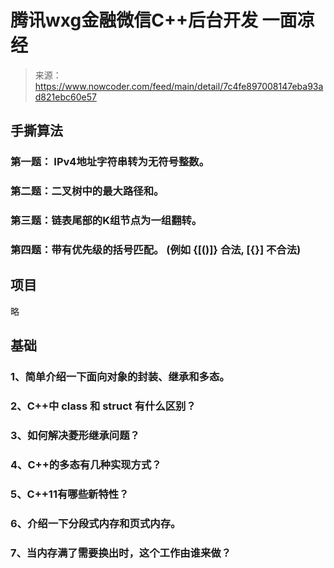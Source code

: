 # 腾讯wxg金融微信C++后台开发 一面凉经

> 来源：https://www.nowcoder.com/feed/main/detail/7c4fe897008147eba93ad821ebc60e57

## 手撕算法

### 第一题： IPv4地址字符串转为无符号整数。



### 第二题：二叉树中的最大路径和。

### 第三题：链表尾部的K组节点为一组翻转。

### 第四题：带有优先级的括号匹配。 (例如 {[()]} 合法, [{}] 不合法)

## 项目

略

## 基础

### 1、简单介绍一下面向对象的封装、继承和多态。

### 2、C++中 class 和 struct 有什么区别？

### 3、如何解决菱形继承问题？

### 4、C++的多态有几种实现方式？

### 5、C++11有哪些新特性？

### 6、介绍一下分段式内存和页式内存。

### 7、当内存满了需要换出时，这个工作由谁来做？